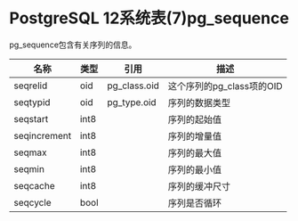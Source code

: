 # PostgreSQL 12系统表(7)pg_sequence

pg_sequence包含有关序列的信息。

| 名称           | 类型   | 引用           | 描述                        |
| -------------- | ------ | -------------- | --------------------------- |
| seqrelid     | oid  | pg_class.oid | 这个序列的pg_class项的OID |
| seqtypid     | oid  | pg_type.oid  | 序列的数据类型              |
| seqstart     | int8 |                | 序列的起始值                |
| seqincrement | int8 |                | 序列的增量值                |
| seqmax       | int8 |                | 序列的最大值                |
| seqmin       | int8 |                | 序列的最小值                |
| seqcache     | int8 |                | 序列的缓冲尺寸              |
| seqcycle     | bool |                | 序列是否循环                |
